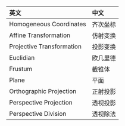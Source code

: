 | 英文                      | 中文     |
| :------------------------ | :------- |
| Homogeneous Coordinates   | 齐次坐标 |
| Affine Transformation     | 仿射变换 |
| Projective Transformation | 投影变换 |
| Euclidian                 | 欧几里德 |
| Frustum                   | 截锥体   |
| Plane                     | 平面     |
| Orthographic Projection   | 正射投影 |
| Perspective Projection    | 透视投影 |
| Perspective Division      | 透视除法 |
